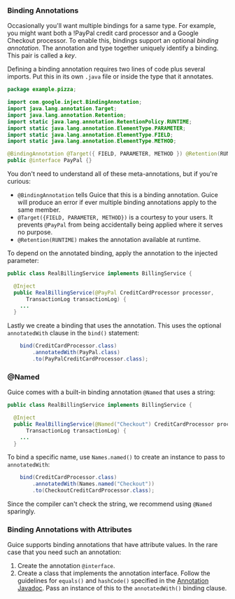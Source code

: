 ### Binding Annotations
Occasionally you'll want multiple bindings for a same type. For example, you might want both a !PayPal credit card processor and a Google Checkout processor. To enable this, bindings support an optional *binding annotation*. The annotation and type together uniquely identify a binding. This pair is called a *key*.

Defining a binding annotation requires two lines of code plus several imports. Put this in its own `.java` file or inside the type that it annotates. 
```java
package example.pizza;

import com.google.inject.BindingAnnotation;
import java.lang.annotation.Target;
import java.lang.annotation.Retention;
import static java.lang.annotation.RetentionPolicy.RUNTIME;
import static java.lang.annotation.ElementType.PARAMETER;
import static java.lang.annotation.ElementType.FIELD;
import static java.lang.annotation.ElementType.METHOD;

@BindingAnnotation @Target({ FIELD, PARAMETER, METHOD }) @Retention(RUNTIME)
public @interface PayPal {}
```
You don't need to understand all of these meta-annotations, but if you're curious:
  * `@BindingAnnotation` tells Guice that this is a binding annotation.  Guice will produce an error if ever multiple binding annotations apply to the same member.
  * `@Target({FIELD, PARAMETER, METHOD})` is a courtesy to your users. It prevents `@PayPal` from being accidentally being applied where it serves no purpose.
  * `@Retention(RUNTIME)` makes the annotation available at runtime.

To depend on the annotated binding, apply the annotation to the injected parameter:
```java
public class RealBillingService implements BillingService {

  @Inject
  public RealBillingService(@PayPal CreditCardProcessor processor,
      TransactionLog transactionLog) {
    ...
  }
```
Lastly we create a binding that uses the annotation. This uses the optional `annotatedWith` clause in the `bind()` statement:
```java
    bind(CreditCardProcessor.class)
        .annotatedWith(PayPal.class)
        .to(PayPalCreditCardProcessor.class);
```


### @Named
Guice comes with a built-in binding annotation `@Named` that uses a string:
```java
public class RealBillingService implements BillingService {

  @Inject
  public RealBillingService(@Named("Checkout") CreditCardProcessor processor,
      TransactionLog transactionLog) {
    ...
  }
```
To bind a specific name, use `Names.named()` to create an instance to pass to `annotatedWith`:
```java
    bind(CreditCardProcessor.class)
        .annotatedWith(Names.named("Checkout"))
        .to(CheckoutCreditCardProcessor.class);
```
Since the compiler can't check the string, we recommend using `@Named` sparingly.


### Binding Annotations with Attributes
Guice supports binding annotations that have attribute values. In the rare case that you need such an annotation:
  1. Create the annotation `@interface`.
  2. Create a class that implements the annotation interface. Follow the guidelines for `equals()` and `hashCode()` specified in the [Annotation Javadoc](http://java.sun.com/javase/6/docs/api/java/lang/annotation/Annotation.html). Pass an instance of this to the `annotatedWith()` binding clause.